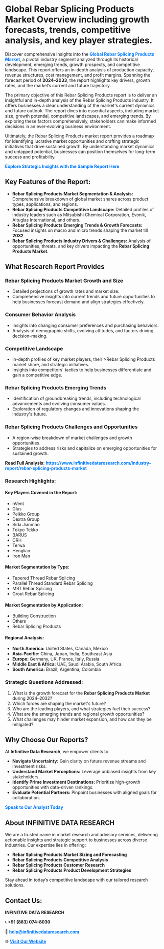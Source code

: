 <h1>Global Rebar Splicing Products Market Overview including growth forecasts, trends, competitive analysis, and key player strategies.</h1>
<p>
Discover comprehensive insights into the 
<a href="https://www.infinitivedataresearch.com/industry-report/rebar-splicing-products-market" rel="dofollow" style="color: #007BFF; text-decoration: none;"><strong>Global Rebar Splicing Products Market</strong></a>, a pivotal industry segment analyzed through its historical development, emerging trends, growth prospects, and competitive landscape. This report offers an in-depth analysis of production capacity, revenue structures, cost management, and profit margins. Spanning the forecast period of <strong>2024–2033</strong>, the report highlights key drivers, growth rates, and the market’s current and future trajectory.
</p>
<p>
The primary objective of this Rebar Splicing Products report is to deliver an insightful and in-depth analysis of the Rebar Splicing Products industry. It offers businesses a clear understanding of the market's current dynamics and future outlook. The report dives into essential aspects, including market size, growth potential, competitive landscapes, and emerging trends. By exploring these factors comprehensively, stakeholders can make informed decisions in an ever-evolving business environment.
</p>
<p>
Ultimately, the Rebar Splicing Products market report provides a roadmap for identifying lucrative market opportunities and crafting strategic initiatives that drive sustained growth. By understanding market dynamics and untapped potential, businesses can position themselves for long-term success and profitability.
</p>
<p>
<a href="https://www.infinitivedataresearch.com/request-sample/reportId=112421" style="color: #007BFF; text-decoration: none;"><strong>Explore Strategic Insights with the Sample Report Here</strong></a>
</p>

<h2>Key Features of the Report:</h2>
<ul>
<li><strong>Rebar Splicing Products Market Segmentation & Analysis:</strong> Comprehensive breakdown of global market shares across product types, applications, and regions.</li>
<li><strong>Rebar Splicing Products Competitive Landscape:</strong> Detailed profiles of industry leaders such as Mitsubishi Chemical Corporation, Evonik, Altuglas International, and others.</li>
<li><strong>Rebar Splicing Products Emerging Trends & Growth Forecasts:</strong> Focused insights on macro and micro trends shaping the market till <strong>2032</strong>.</li>
<li><strong>Rebar Splicing Products Industry Drivers & Challenges:</strong> Analysis of opportunities, threats, and key drivers impacting the <strong>Rebar Splicing Products Market</strong>.</li>
</ul>

<h2>What Research Report Provides</h2>
<h3>Rebar Splicing Products Market Growth and Size</h3>
<ul>
<li>Detailed projections of growth rates and market size.</li>
<li>Comprehensive insights into current trends and future opportunities to help businesses forecast demand and align strategies effectively.</li>
</ul>

<h3>Consumer Behavior Analysis</h3>
<ul>
<li>Insights into changing consumer preferences and purchasing behaviors.</li>
<li>Analysis of demographic shifts, evolving attitudes, and factors driving decision-making.</li>
</ul>

<h3>Competitive Landscape</h3>
<ul>
<li>In-depth profiles of key market players, their >Rebar Splicing Products market share, and strategic initiatives.</li>
<li>Insights into competitors' tactics to help businesses differentiate and gain a competitive edge.</li>
</ul>

<h3>Rebar Splicing Products Emerging Trends</h3>
<ul>
<li>Identification of groundbreaking trends, including technological advancements and evolving consumer values.</li>
<li>Exploration of regulatory changes and innovations shaping the industry's future.</li>
</ul>

<h3>Rebar Splicing Products Challenges and Opportunities</h3>
<ul>
<li>A region-wise breakdown of market challenges and growth opportunities.</li>
<li>Strategies to address risks and capitalize on emerging opportunities for sustained growth.</li>
</ul>
<p><strong>Read Full Analysis:</strong> <a href="https://www.infinitivedataresearch.com/industry-report/rebar-splicing-products-market" rel="dofollow" style="color: #007BFF; text-decoration: none;"><strong>https://www.infinitivedataresearch.com/industry-report/rebar-splicing-products-market</strong></a></p>
<h3>Research Highlights:</h3>
<h4>Key Players Covered in the Report:</h4>
<ul><li>nVent</li><li>Glus</li><li>Peikko Group</li><li>Dextra Group</li><li>Sida Jianmao</li><li>Tokyo Tekko</li><li>BARUS</li><li>CRH</li><li>Terwa</li><li>Henglian</li><li>Iron Man</li></ul>
<h4>Market Segmentation by Type:</h4>
<ul><li>Tapered Thread Rebar Splicing</li><li>Parallel Thread Standard Rebar Splicing</li><li>MBT Rebar Splicing</li><li>Grout Rebar Splicing</li></ul>
<h4>Market Segmentation by Application:</h4>
<ul><li>Building Construction</li><li>Others</li><li>Rebar Splicing Products</li></ul>

<h4>Regional Analysis:</h4>
<ul>
<li><strong>North America:</strong> United States, Canada, Mexico</li>
<li><strong>Asia-Pacific:</strong> China, Japan, India, Southeast Asia</li>
<li><strong>Europe:</strong> Germany, UK, France, Italy, Russia</li>
<li><strong>Middle East & Africa:</strong> UAE, Saudi Arabia, South Africa</li>
<li><strong>South America:</strong> Brazil, Argentina, Colombia</li>
</ul>

<h3>Strategic Questions Addressed:</h3>
<ol>
<li>What is the growth forecast for the <strong>Rebar Splicing Products Market</strong> during 2024–2032?</li>
<li>Which forces are shaping the market's future?</li>
<li>Who are the leading players, and what strategies fuel their success?</li>
<li>What are the emerging trends and regional growth opportunities?</li>
<li>What challenges may hinder market expansion, and how can they be mitigated?</li>
</ol>

<h2>Why Choose Our Reports?</h2>
<p>At <strong>Infinitive Data Research</strong>, we empower clients to:</p>
<ul>
<li><strong>Navigate Uncertainty:</strong> Gain clarity on future revenue streams and investment risks.</li>
<li><strong>Understand Market Perceptions:</strong> Leverage unbiased insights from key stakeholders.</li>
<li><strong>Identify Prime Investment Destinations:</strong> Prioritize high-growth opportunities with data-driven rankings.</li>
<li><strong>Evaluate Potential Partners:</strong> Pinpoint businesses with aligned goals for collaboration.</li>
</ul>
<p><a href="https://www.infinitivedataresearch.com/industry-report/rebar-splicing-products-market" rel="dofollow" style="color: #007BFF; text-decoration: none;"><strong>Speak to Our Analyst Today</strong></a></p>

<h2>About INFINITIVE DATA RESEARCH</h2>
<p>We are a trusted name in market research and advisory services, delivering actionable insights and strategic support to businesses across diverse industries. Our expertise lies in offering:</p>
<ul>
<li><strong>Rebar Splicing Products Market Sizing and Forecasting</strong></li>
<li><strong>Rebar Splicing Products Competitive Analysis</strong></li>
<li><strong>Rebar Splicing Products Customer Research</strong></li>
<li><strong>Rebar Splicing Products Product Development Strategies</strong></li>
</ul>
<p>Stay ahead in today’s competitive landscape with our tailored research solutions.</p>

<h2>Contact Us:</h2>
<p><strong>INFINITIVE DATA RESEARCH</strong></p>
<p>📞 <strong>+91 (883) 074-8030</strong></p>
<p>📧 <strong><a href="mailto:help@infinitivedataresearch.com" style="color: #007BFF;">help@infinitivedataresearch.com</a></strong></p>
<p>🌐 <strong><a href="https://www.infinitivedataresearch.com" rel="dofollow" style="color: #007BFF;">Visit Our Website</a></strong></p>